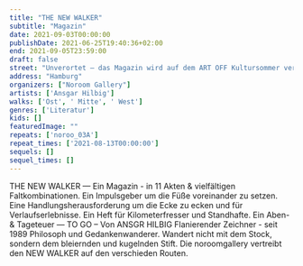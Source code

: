 ```yaml
---
title: "THE NEW WALKER"
subtitle: "Magazin"
date: 2021-09-03T00:00:00
publishDate: 2021-06-25T19:40:36+02:00
end: 2021-09-05T23:59:00
draft: false
street: "Unverortet – das Magazin wird auf dem ART OFF Kultursommer vertrieben / verteilt"
address: "Hamburg"
organizers: ["Noroom Gallery"]
artists: ['Ansgar Hilbig']
walks: ['Ost', ' Mitte', ' West']
genres: ['Literatur']
kids: []
featuredImage: ""
repeats: ['noroo_03A']
repeat_times: ['2021-08-13T00:00:00']
sequels: []
sequel_times: []
---
```


THE NEW WALKER  — Ein Magazin - in 11 Akten & vielfältigen Faltkombinationen. Ein Impulsgeber um die Füße voreinander zu setzen.  Eine Handlungsherausforderung um die Ecke zu ecken und für Verlaufserlebnisse. Ein Heft für Kilometerfresser und Standhafte. Ein Aben- & Tageteuer — TO GO – Von ANSGR HILBIG Flanierender Zeichner - seit 1989 Philosoph und Gedankenwanderer. Wandert nicht mit dem Stock, sondern dem bleiernden und kugelnden Stift. Die noroomgallery vertreibt den NEW WALKER auf den verschieden Routen.